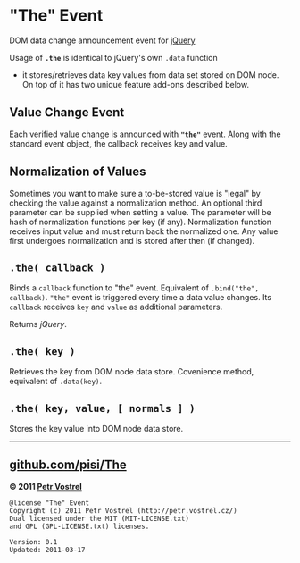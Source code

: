"The" Event
===========
DOM data change announcement event for [jQuery](http://jquery.com/)


Usage of __`.the`__ is identical to jQuery's own `.data` function
- it stores/retrieves data key values from data set stored on DOM node.
On top of it has two unique feature add-ons described below.


Value Change Event
------------------
Each verified value change is announced with __`"the"`__ event.
Along with the standard event object, the callback receives key and value.


Normalization of Values
-----------------------
Sometimes you want to make sure a to-be-stored value is "legal"
by checking the value against a normalization method.
An optional third parameter can be supplied when setting a value.
The parameter will be hash of normalization functions per key (if any).
Normalization function receives input value and must return back the normalized one.
Any value first undergoes normalization and is stored after then (if changed).


`.the( callback )`
------------------
Binds a `callback` function to "the" event.
Equivalent of `.bind("the", callback)`.
`"the"` event is triggered every time a data value changes.
Its `callback` receives `key` and `value` as additional parameters.

Returns *jQuery*.


`.the( key )`
-------------
Retrieves the key from DOM node data store.
Covenience method, equivalent of `.data(key)`.


`.the( key, value, [ normals ] )`
---------------------------------
Stores the key value into DOM node data store.


---
[github.com/pisi/The](https://github.com/pisi/The)
---
**&copy; 2011 [Petr Vostrel](http://petr.vostrel.cz/)**

    @license "The" Event
    Copyright (c) 2011 Petr Vostrel (http://petr.vostrel.cz/)
    Dual licensed under the MIT (MIT-LICENSE.txt)
    and GPL (GPL-LICENSE.txt) licenses.

    Version: 0.1
    Updated: 2011-03-17

